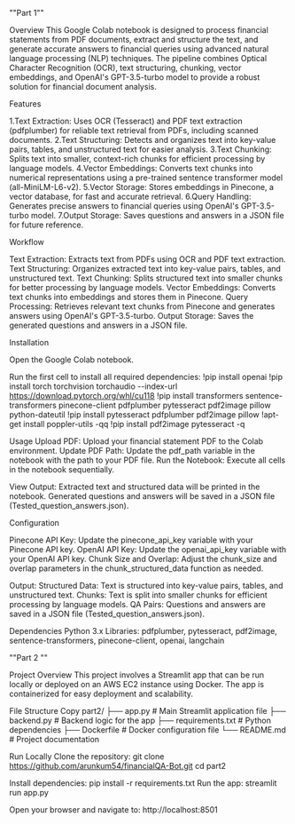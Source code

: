 ""Part 1""

Overview
This Google Colab notebook is designed to process financial statements from PDF documents, extract and structure the text, and generate accurate answers to financial queries using advanced natural language processing (NLP) techniques. The pipeline combines Optical Character Recognition (OCR), text structuring, chunking, vector embeddings, and OpenAI's GPT-3.5-turbo model to provide a robust solution for financial document analysis.

Features

1.Text Extraction: Uses OCR (Tesseract) and PDF text extraction (pdfplumber) for reliable text retrieval from PDFs, including scanned documents.
2.Text Structuring: Detects and organizes text into key-value pairs, tables, and unstructured text for easier analysis.
3.Text Chunking: Splits text into smaller, context-rich chunks for efficient processing by language models.
4.Vector Embeddings: Converts text chunks into numerical representations using a pre-trained sentence transformer model (all-MiniLM-L6-v2).
5.Vector Storage: Stores embeddings in Pinecone, a vector database, for fast and accurate retrieval.
6.Query Handling: Generates precise answers to financial queries using OpenAI's GPT-3.5-turbo model.
7.Output Storage: Saves questions and answers in a JSON file for future reference.

Workflow

Text Extraction: Extracts text from PDFs using OCR and PDF text extraction.
Text Structuring: Organizes extracted text into key-value pairs, tables, and unstructured text.
Text Chunking: Splits structured text into smaller chunks for better processing by language models.
Vector Embeddings: Converts text chunks into embeddings and stores them in Pinecone.
Query Processing: Retrieves relevant text chunks from Pinecone and generates answers using OpenAI's GPT-3.5-turbo.
Output Storage: Saves the generated questions and answers in a JSON file.

Installation

Open the Google Colab notebook.

Run the first cell to install all required dependencies:
!pip install openai
!pip install torch torchvision torchaudio --index-url https://download.pytorch.org/whl/cu118
!pip install transformers sentence-transformers pinecone-client pdfplumber pytesseract pdf2image pillow python-dateutil
!pip install pytesseract pdfplumber pdf2image pillow
!apt-get install poppler-utils -qq
!pip install pdf2image pytesseract -q

Usage
Upload PDF: Upload your financial statement PDF to the Colab environment.
Update PDF Path: Update the pdf_path variable in the notebook with the path to your PDF file.
Run the Notebook: Execute all cells in the notebook sequentially.

View Output:
Extracted text and structured data will be printed in the notebook.
Generated questions and answers will be saved in a JSON file (Tested_question_answers.json).

Configuration

Pinecone API Key: Update the pinecone_api_key variable with your Pinecone API key.
OpenAI API Key: Update the openai_api_key variable with your OpenAI API key.
Chunk Size and Overlap: Adjust the chunk_size and overlap parameters in the chunk_structured_data function as needed.

Output:
Structured Data: Text is structured into key-value pairs, tables, and unstructured text.
Chunks: Text is split into smaller chunks for efficient processing by language models.
QA Pairs: Questions and answers are saved in a JSON file (Tested_question_answers.json).

Dependencies
Python 3.x
Libraries: 
pdfplumber, pytesseract, pdf2image, sentence-transformers, pinecone-client, openai, langchain



""Part 2 ""


Project Overview
This project involves a Streamlit app that can be run locally or deployed on an AWS EC2 instance using Docker. The app is containerized for easy deployment and scalability.

File Structure
Copy
part2/
├── app.py                # Main Streamlit application file
├── backend.py            # Backend logic for the app
├── requirements.txt      # Python dependencies
├── Dockerfile            # Docker configuration file
└── README.md             # Project documentation



Run Locally
Clone the repository:
git clone https://github.com/arunkum54/financialQA-Bot.git
cd part2


Install dependencies:
pip install -r requirements.txt
Run the app:
streamlit run app.py

Open your browser and navigate to:
http://localhost:8501

